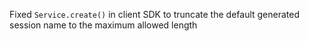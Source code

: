 Fixed `Service.create()` in client SDK to truncate the default generated session name to the maximum allowed length

